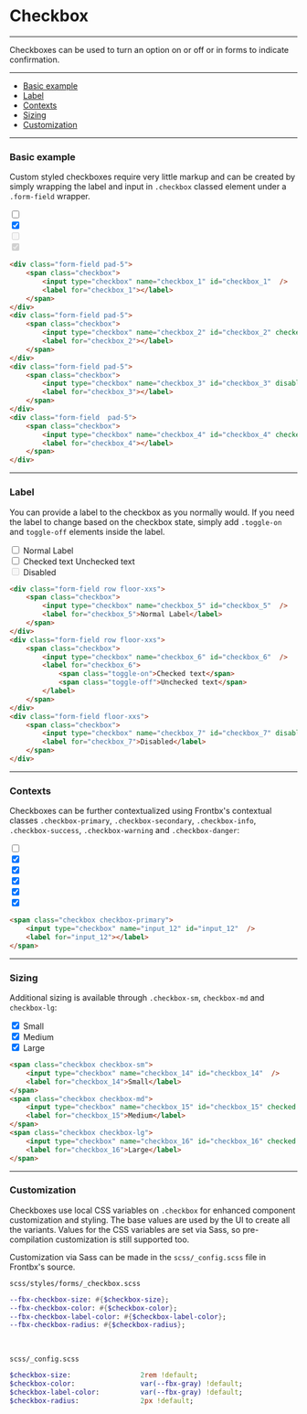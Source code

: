 # Checkbox

---

Checkboxes can be used to turn an option on or off or in forms to indicate confirmation.

---

*   [Basic example](#basic-example)
*   [Label](#label)
*   [Contexts](#contexts)
*   [Sizing](#sizing)
*   [Customization](#customization)

---

### Basic example

Custom styled checkboxes require very little markup and can be created by simply wrapping the label and input in `.checkbox` classed element under a `.form-field` wrapper. 

<div class="fbx-snippet-demo">
    <form class="text-center">
        <div class="form-field pad-5">
            <span class="checkbox">
                <input type="checkbox" name="checkbox_1" id="checkbox_1"  />
                <label for="checkbox_1"></label>
            </span>
        </div>
        <div class="form-field pad-5">
            <span class="checkbox">
                <input type="checkbox" name="checkbox_2" id="checkbox_2" checked />
                <label for="checkbox_2"></label>
            </span>
        </div>
        <div class="form-field pad-5">
            <span class="checkbox">
                <input type="checkbox" name="checkbox_3" id="checkbox_3" disabled />
                <label for="checkbox_3"></label>
            </span>
        </div>
        <div class="form-field  pad-5">
            <span class="checkbox">
                <input type="checkbox" name="checkbox_4" id="checkbox_4" checked disabled />
                <label for="checkbox_4"></label>
            </span>
        </div>
    </form>
</div>

```html
<div class="form-field pad-5">
    <span class="checkbox">
        <input type="checkbox" name="checkbox_1" id="checkbox_1"  />
        <label for="checkbox_1"></label>
    </span>
</div>
<div class="form-field pad-5">
    <span class="checkbox">
        <input type="checkbox" name="checkbox_2" id="checkbox_2" checked />
        <label for="checkbox_2"></label>
    </span>
</div>
<div class="form-field pad-5">
    <span class="checkbox">
        <input type="checkbox" name="checkbox_3" id="checkbox_3" disabled />
        <label for="checkbox_3"></label>
    </span>
</div>
<div class="form-field  pad-5">
    <span class="checkbox">
        <input type="checkbox" name="checkbox_4" id="checkbox_4" checked disabled />
        <label for="checkbox_4"></label>
    </span>
</div>
```

--- 

### Label

You can provide a label to the checkbox as you normally would. If you need the label to change based on the checkbox state, simply add `.toggle-on` and `toggle-off` elements inside the label.

<div class="fbx-snippet-demo">
    <form>
        <div class="form-field row floor-xxs">
            <span class="checkbox">
                <input type="checkbox" name="checkbox_5" id="checkbox_5"  />
                <label for="checkbox_5">Normal Label</label>
            </span>
        </div>
        <div class="form-field row floor-xxs">
            <span class="checkbox">
                <input type="checkbox" name="checkbox_6" id="checkbox_6"  />
                <label for="checkbox_6">
                    <span class="toggle-on">Checked text</span>
                    <span class="toggle-off">Unchecked text</span>
                </label>
            </span>
        </div>
        <div class="form-field floor-xxs">
            <span class="checkbox">
                <input type="checkbox" name="checkbox_7" id="checkbox_7" disabled />
                <label for="checkbox_7">Disabled</label>
            </span>
        </div>
    </form>
</div>

```html
<div class="form-field row floor-xxs">
    <span class="checkbox">
        <input type="checkbox" name="checkbox_5" id="checkbox_5"  />
        <label for="checkbox_5">Normal Label</label>
    </span>
</div>
<div class="form-field row floor-xxs">
    <span class="checkbox">
        <input type="checkbox" name="checkbox_6" id="checkbox_6"  />
        <label for="checkbox_6">
            <span class="toggle-on">Checked text</span>
            <span class="toggle-off">Unchecked text</span>
        </label>
    </span>
</div>
<div class="form-field floor-xxs">
    <span class="checkbox">
        <input type="checkbox" name="checkbox_7" id="checkbox_7" disabled />
        <label for="checkbox_7">Disabled</label>
    </span>
</div>
```

--- 

### Contexts

Checkboxes can be further contextualized using Frontbx's contextual classes `.checkbox-primary`,  `.checkbox-secondary`,  `.checkbox-info`,  `.checkbox-success`,  `.checkbox-warning` and `.checkbox-danger`:

<div class="fbx-snippet-demo">
    <form class="text-center">
        <div class="form-field pad-5">
            <span class="checkbox checkbox-primary">
                <input type="checkbox" name="checkbox_8" id="checkbox_8"  />
                <label for="checkbox_8"></label>
            </span>
        </div>
        <div class="form-field pad-5">
            <span class="checkbox checkbox-secondary">
                <input type="checkbox" name="checkbox_9" id="checkbox_9" checked />
                <label for="checkbox_9"></label>
            </span>
        </div>
        <div class="form-field pad-5">
            <span class="checkbox checkbox-info">
                <input type="checkbox" name="checkbox_10" id="checkbox_10" checked />
                <label for="checkbox_10"></label>
            </span>
        </div>
        <div class="form-field pad-5">
            <span class="checkbox checkbox-success">
                <input type="checkbox" name="checkbox_11" id="checkbox_11" checked />
                <label for="checkbox_11"></label>
            </span>
        </div>
        <div class="form-field pad-5">
            <span class="checkbox checkbox-warning">
                <input type="checkbox" name="checkbox_12" id="checkbox_12" checked />
                <label for="checkbox_12"></label>
            </span>
        </div>
        <div class="form-field pad-5">
            <span class="checkbox checkbox-danger">
                <input type="checkbox" name="checkbox_13" id="checkbox_13" checked />
                <label for="checkbox_13"></label>
            </span>
        </div>
    </form>
</div>

```html
<span class="checkbox checkbox-primary">
    <input type="checkbox" name="input_12" id="input_12"  />
    <label for="input_12"></label>
</span>
```

--- 

### Sizing

Additional sizing is available through `.checkbox-sm`, `checkbox-md` and `checkbox-lg`:

<div class="fbx-snippet-demo">
    <form class="text-center">
        <div class="form-field pad-5">
            <span class="checkbox checkbox-sm">
                <input type="checkbox" name="checkbox_14" id="checkbox_14" checked />
                <label for="checkbox_14">Small</label>
            </span>
        </div>
        <div class="form-field pad-5">
            <span class="checkbox checkbox-md">
                <input type="checkbox" name="checkbox_15" id="checkbox_15" checked />
                <label for="checkbox_15">Medium</label>
            </span>
        </div>
        <div class="form-field pad-5">
            <span class="checkbox checkbox-lg">
                <input type="checkbox" name="checkbox_16" id="checkbox_16" checked />
                <label for="checkbox_16">Large</label>
            </span>
        </div>
    </form>
</div>

```html
<span class="checkbox checkbox-sm">
    <input type="checkbox" name="checkbox_14" id="checkbox_14"  />
    <label for="checkbox_14">Small</label>
</span>
<span class="checkbox checkbox-md">
    <input type="checkbox" name="checkbox_15" id="checkbox_15" checked />
    <label for="checkbox_15">Medium</label>
</span>
<span class="checkbox checkbox-lg">
    <input type="checkbox" name="checkbox_16" id="checkbox_16" checked />
    <label for="checkbox_16">Large</label>
</span>
```

---

### Customization

Checkboxes use local CSS variables on `.checkbox` for enhanced component customization and styling. The base values are used by the UI to create all the variants. Values for the CSS variables are set via Sass, so pre-compilation customization is still supported too.

Customization via Sass can be made in the `scss/_config.scss` file in Frontbx's source.

```file-path
scss/styles/forms/_checkbox.scss
```

```sass
--fbx-checkbox-size: #{$checkbox-size};
--fbx-checkbox-color: #{$checkbox-color};
--fbx-checkbox-label-color: #{$checkbox-label-color};
--fbx-checkbox-radius: #{$checkbox-radius};

```

<br>

```file-path
scss/_config.scss
```

```sass
$checkbox-size:                 2rem !default;
$checkbox-color:                var(--fbx-gray) !default;
$checkbox-label-color:          var(--fbx-gray) !default;
$checkbox-radius:               2px !default;
```

